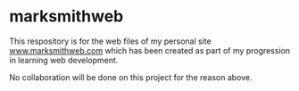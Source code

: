 # marksmithweb

This respository is for the web files of my personal site www.marksmithweb.com which has been created as part of my progression in learning web development.

No collaboration will be done on this project for the reason above.
